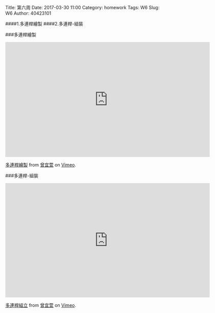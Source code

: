 Title: 第六周
Date: 2017-03-30 11:00
Category: homework
Tags: W6
Slug: W6
Author: 40423101

####1.多連桿繪製
####2.多連桿-組裝


<!-- PELICAN_END_SUMMARY -->
###多連桿繪製
 
 <iframe src="https://player.vimeo.com/video/211289482" width="640" height="360" frameborder="0" webkitallowfullscreen mozallowfullscreen allowfullscreen></iframe>
<p><a href="https://vimeo.com/211289482">多連桿繪製</a> from <a href="https://vimeo.com/user44207266">曾宜萱</a> on <a href="https://vimeo.com">Vimeo</a>.</p>

###多連桿-組裝

<iframe src="https://player.vimeo.com/video/211305968" width="640" height="358" frameborder="0" webkitallowfullscreen mozallowfullscreen allowfullscreen></iframe>
<p><a href="https://vimeo.com/211305968">多連桿組立</a> from <a href="https://vimeo.com/user44207266">曾宜萱</a> on <a href="https://vimeo.com">Vimeo</a>.</p>



